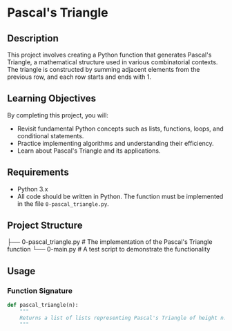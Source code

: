 # Pascal's Triangle

## Description

This project involves creating a Python function that generates Pascal's Triangle, a mathematical structure used in various combinatorial contexts. The triangle is constructed by summing adjacent elements from the previous row, and each row starts and ends with 1.

## Learning Objectives

By completing this project, you will:

- Revisit fundamental Python concepts such as lists, functions, loops, and conditional statements.
- Practice implementing algorithms and understanding their efficiency.
- Learn about Pascal's Triangle and its applications.

## Requirements

- Python 3.x
- All code should be written in Python.
The function must be implemented in the file `0-pascal_triangle.py`.

## Project Structure

├── 0-pascal_triangle.py # The implementation of the Pascal's Triangle function
└── 0-main.py # A test script to demonstrate the functionality


## Usage

### Function Signature

```python
def pascal_triangle(n):
    """
    Returns a list of lists representing Pascal's Triangle of height n.
    """

